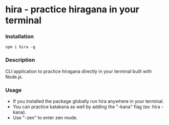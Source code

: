 # hira - practice hiragana in your terminal

### Installation

```
npm i hira -g
```

### Description

CLI application to practice hiragana directly in your terminal built with Node.js.

### Usage

- If you installed the package globally run hira anywhere in your terminal.
- You can practice katakana as well by adding the "-kana" flag (ex: hira -kana).
- Use "-zen" to enter zen mode.
